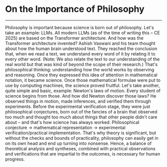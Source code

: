 # On the Importance of Philosophy

---

Philosophy is important because science is born out of philosophy. Let's take an example: LLMs. All modern LLMs (as of the time of writing this – CE 2025) are based on the Transformer architecture. And how was the Transformer architecture invented? Ashish Vaswani and his team thought about how the human brain understood text. They reached the conclusion that, when we read a text, we understand every word of it by relating it to every other word. (Note: We also relate the text to our understanding of the real world but that was kind of beyond the scope of their research.) That's philosophical thinking: understanding how the world works by observing and reasoning. Once they expressed this idea of attention in mathematical notation, it became science. Once those mathematical formulae were put to use by computing machines, the science proved fruitful. Let's take another, quite simple and basic, example: Newton's laws of motion. Every student of science begins from those. And how did Newton discover those laws? He observed things in motion, made inferences, and verified them through experiments. Before the experimental verification stage, they were just philosophical conjectures, born out of the fancies of a brain that observed too much and thought too much about things that other people didn't care about – and that's how science has always worked. Philosophical conjecture -> mathematical representation -> experimental verification/practical implementation. That's why theory is significant, but without the checks and bounds of practicality, philosophy can easily get in on its own head and end up turning into nonsense. Hence, a balance of theoretical analysis and syntheses, combined with practical observations and verifications that are impartial to the outcomes, is necessary for human progress.